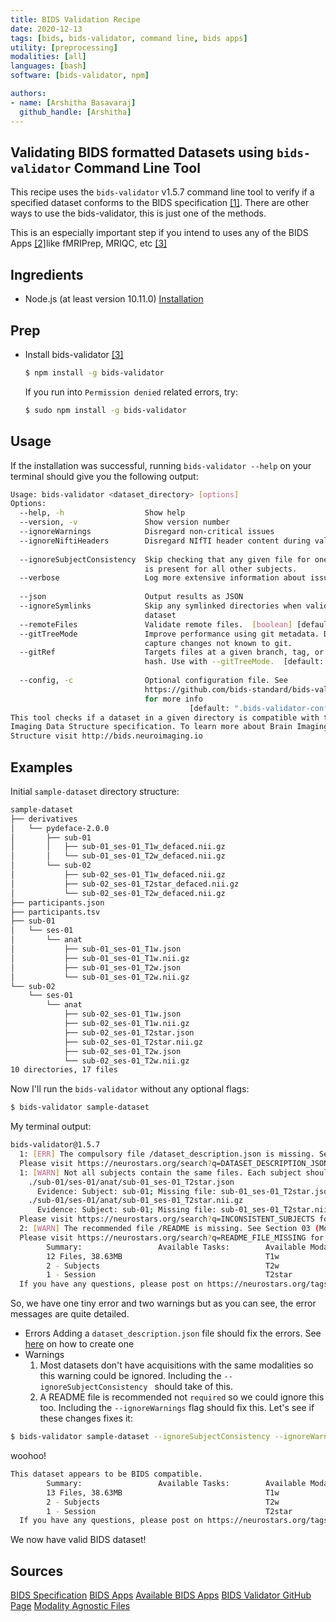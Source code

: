 ```yaml
---
title: BIDS Validation Recipe
date: 2020-12-13
tags: [bids, bids-validator, command line, bids apps]
utility: [preprocessing]
modalities: [all]
languages: [bash]
software: [bids-validator, npm]

authors:
- name: [Arshitha Basavaraj]
  github_handle: [Arshitha]
---
```


## Validating BIDS formatted Datasets using `bids-validator` Command Line Tool 

This recipe uses the `bids-validator` v1.5.7 command line tool to verify if a specified dataset conforms to the 
BIDS specification [\[1\]](#ref1). There are other ways to use the bids-validator, this is just one of the methods.

This is an especially important step if you intend to uses any of the BIDS Apps [\[2\]](#ref2)like fMRIPrep, MRIQC, etc [\[3\]](#ref3) 

## Ingredients
- Node.js (at least version 10.11.0) [Installation](https://nodejs.org/en/)

## Prep
- Install bids-validator [\[3\]](#ref4)
  ```bash
  $ npm install -g bids-validator
  ```
  If you run into `Permission denied` related errors, try:
  ```bash
  $ sudo npm install -g bids-validator
  ```

## Usage
If the installation was successful, running `bids-validator --help` on your terminal should give you the following output:

```bash
Usage: bids-validator <dataset_directory> [options]
Options:
  --help, -h                  Show help                                [boolean]
  --version, -v               Show version number                      [boolean]
  --ignoreWarnings            Disregard non-critical issues            [boolean]
  --ignoreNiftiHeaders        Disregard NIfTI header content during validation
                                                                       [boolean]
  --ignoreSubjectConsistency  Skip checking that any given file for one subject
                              is present for all other subjects.       [boolean]
  --verbose                   Log more extensive information about issues
                                                                       [boolean]
  --json                      Output results as JSON                   [boolean]
  --ignoreSymlinks            Skip any symlinked directories when validating a
                              dataset                                  [boolean]
  --remoteFiles               Validate remote files.  [boolean] [default: false]
  --gitTreeMode               Improve performance using git metadata. Does not
                              capture changes not known to git.        [boolean]
  --gitRef                    Targets files at a given branch, tag, or commit
                              hash. Use with --gitTreeMode.  [default: "HEAD"]
                                                                        [string]
  --config, -c                Optional configuration file. See
                              https://github.com/bids-standard/bids-validator
                              for more info
                                        [default: ".bids-validator-config.json"]
This tool checks if a dataset in a given directory is compatible with the Brain
Imaging Data Structure specification. To learn more about Brain Imaging Data
Structure visit http://bids.neuroimaging.io
```
## Examples
Initial `sample-dataset` directory structure: 
```bash
sample-dataset
├── derivatives
│   └── pydeface-2.0.0
│       ├── sub-01
│       │   ├── sub-01_ses-01_T1w_defaced.nii.gz
│       │   └── sub-01_ses-01_T2w_defaced.nii.gz
│       └── sub-02
│           ├── sub-02_ses-01_T1w_defaced.nii.gz
│           ├── sub-02_ses-01_T2star_defaced.nii.gz
│           └── sub-02_ses-01_T2w_defaced.nii.gz
├── participants.json
├── participants.tsv
├── sub-01
│   └── ses-01
│       └── anat
│           ├── sub-01_ses-01_T1w.json
│           ├── sub-01_ses-01_T1w.nii.gz
│           ├── sub-01_ses-01_T2w.json
│           └── sub-01_ses-01_T2w.nii.gz
└── sub-02
    └── ses-01
        └── anat
            ├── sub-02_ses-01_T1w.json
            ├── sub-02_ses-01_T1w.nii.gz
            ├── sub-02_ses-01_T2star.json
            ├── sub-02_ses-01_T2star.nii.gz
            ├── sub-02_ses-01_T2w.json
            └── sub-02_ses-01_T2w.nii.gz
10 directories, 17 files
```
Now I'll run the `bids-validator` without any optional flags:
```bash
$ bids-validator sample-dataset
```
My terminal output:
```bash
bids-validator@1.5.7
  1: [ERR] The compulsory file /dataset_description.json is missing. See Section 03 (Modality agnostic files) of the BIDS specification. (code: 57 - DATASET_DESCRIPTION_JSON_MISSING)
  Please visit https://neurostars.org/search?q=DATASET_DESCRIPTION_JSON_MISSING for existing conversations about this issue.
  1: [WARN] Not all subjects contain the same files. Each subject should contain the same number of files with the same naming unless some files are known to be missing. (code: 38 - INCONSISTENT_SUBJECTS)
    ./sub-01/ses-01/anat/sub-01_ses-01_T2star.json
      Evidence: Subject: sub-01; Missing file: sub-01_ses-01_T2star.json
    ./sub-01/ses-01/anat/sub-01_ses-01_T2star.nii.gz
      Evidence: Subject: sub-01; Missing file: sub-01_ses-01_T2star.nii.gz
  Please visit https://neurostars.org/search?q=INCONSISTENT_SUBJECTS for existing conversations about this issue.
  2: [WARN] The recommended file /README is missing. See Section 03 (Modality agnostic files) of the BIDS specification. (code: 101 - README_FILE_MISSING)
  Please visit https://neurostars.org/search?q=README_FILE_MISSING for existing conversations about this issue.
        Summary:                 Available Tasks:        Available Modalities:
        12 Files, 38.63MB                                T1w
        2 - Subjects                                     T2w
        1 - Session                                      T2star
  If you have any questions, please post on https://neurostars.org/tags/bids.
```
So, we have one tiny error and two warnings but as you can see, the error messages are quite detailed.
- Errors
Adding a `dataset_description.json` file should fix the errors. See [here](https://bids-specification.readthedocs.io/en/stable/03-modality-agnostic-files.html#dataset-description) on how to create one 
- Warnings 
  1. Most datasets don't have acquisitions with the same modalities so this warning could be ignored. Including the `--ignoreSubjectConsistency ` should take of this. 
  2. A README file is recommended not `required` so we could ignore this too. Including the `--ignoreWarnings` flag should fix this. 
Let's see if these changes fixes it: 
```bash
$ bids-validator sample-dataset --ignoreSubjectConsistency --ignoreWarnings
```
woohoo!
```bash
This dataset appears to be BIDS compatible.
        Summary:                 Available Tasks:        Available Modalities:
        13 Files, 38.63MB                                T1w
        2 - Subjects                                     T2w
        1 - Session                                      T2star
  If you have any questions, please post on https://neurostars.org/tags/bids.
```
We now have valid BIDS dataset! 
<!-- ## Common Errors with Solutions
BIDS Validator errors are quite informative so cross referencing those with BIDS specification [1](#ref1) would answer most of your questions. If not, there's always Neurostars! It's been an incredibly valuable resource  -->
## Sources 
<a name="ref1"></a>[BIDS Specification](https://bids-specification.readthedocs.io/en/stable/)
<a name="ref2"></a>[BIDS Apps](https://bids-apps.neuroimaging.io/)
<a name="ref3"></a>[Available BIDS Apps](https://bids-apps.neuroimaging.io/apps/)
<a name="ref4"></a>[BIDS Validator GitHub Page](https://github.com/bids-standard/bids-validator)
<a name="ref5"></a>[Modality Agnostic Files](https://bids-specification.readthedocs.io/en/stable/03-modality-agnostic-files.html)